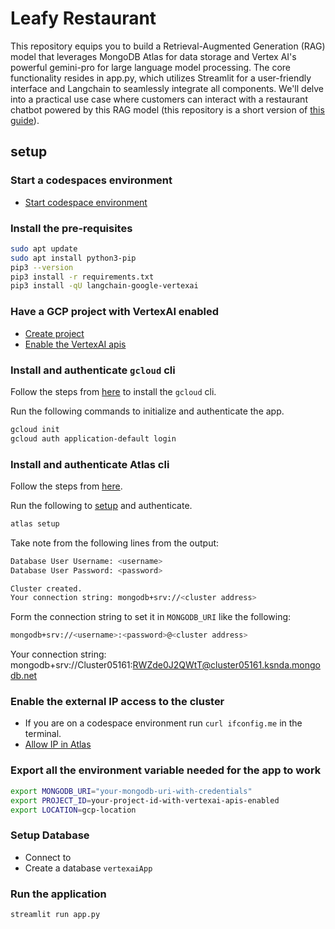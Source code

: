 # Leafy Restaurant

This repository equips you to build a Retrieval-Augmented Generation (RAG) model that leverages MongoDB Atlas for data storage and Vertex AI's powerful gemini-pro for large language model processing. The core functionality resides in app.py, which utilizes Streamlit for a user-friendly interface and Langchain to seamlessly integrate all components. We'll delve into a practical use case where customers can interact with a restaurant chatbot powered by this RAG model (this repository is a short version of [this guide](https://www.mongodb.com/developer/products/atlas/build-smart-applications-atlas-vector-search-google-vertex-ai/)).

## setup

### Start a codespaces environment
- [Start codespace environment](https://codespaces.new/renriquez-mongodb/MongoDB-VertexAI-Qwiklab/tree/add-fixes?quickstart=1)

### Install the pre-requisites
```sh
sudo apt update
sudo apt install python3-pip
pip3 --version
pip3 install -r requirements.txt
pip3 install -qU langchain-google-vertexai
```

### Have a GCP project with VertexAI enabled
- [Create project](https://developers.google.com/workspace/guides/create-project)
- [Enable the VertexAI apis](https://console.cloud.google.com/flows/enableapi?apiid=aiplatform.googleapis.com)

### Install and authenticate `gcloud` cli

Follow the steps from [here](https://cloud.google.com/sdk/docs/install) to install the `gcloud` cli.

Run the following commands to initialize and authenticate the app.

```sh
gcloud init
gcloud auth application-default login 
```

### Install and authenticate Atlas cli

Follow the steps from [here](https://www.mongodb.com/docs/atlas/cli/current/install-atlas-cli/).

Run the following to [setup](https://www.mongodb.com/docs/atlas/cli/current/atlas-cli-getting-started/) and authenticate.

```sh
atlas setup
```

Take note from the following lines from the output:
```sh
Database User Username: <username>
Database User Password: <password>

Cluster created.
Your connection string: mongodb+srv://<cluster address>
```

Form the connection string to set it in `MONGODB_URI` like the following:
```sh
mongodb+srv://<username>:<password>@<cluster address>
```
Your connection string: mongodb+srv://Cluster05161:RWZde0J2QWtT@cluster05161.ksnda.mongodb.net

### Enable the external IP access to the cluster
- If you are on a codespace environment run `curl ifconfig.me` in the terminal.
- [Allow IP in Atlas](https://www.mongodb.com/docs/atlas/security/ip-access-list/)

### Export all the environment variable needed for the app to work
```sh
export MONGODB_URI="your-mongodb-uri-with-credentials"
export PROJECT_ID=your-project-id-with-vertexai-apis-enabled
export LOCATION=gcp-location
```

### Setup Database
- Connect to 
- Create a database `vertexaiApp`

### Run the application
```sh
streamlit run app.py
```

